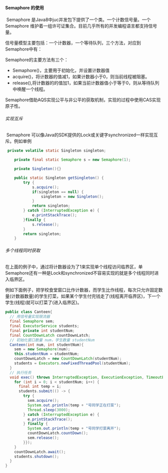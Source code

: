 #### Semaphore 的使用

​	Semaphore 是Java8中juc并发包下提供了一个类。一个计数信号量。一个Semaphore 维护着一组许可证集合。目前几乎所有的并发编程语言都支持信号量。

信号量模型主要包括：一个计数器，一个等待队列，三个方法，对应到Semaphore中有：

Semaphore的主要方法有三个：

- Semaphore()，主要用于初始化，并设置计数器值
- acquire()，将计数器的值减1，如果计数器小于0，则当前线程被阻塞。
- release(),将计数器的的值加1，如果当前计数器值小于等于0，则从等待队列中唤醒一个线程。

Semaphore借助AQS实现公平与非公平的获取机制，实现的过程中使用CAS实现原子性。

###### 实现互斥

​	Semaphore 可以像Java的SDK提供的Lock或关键字synchronized一样实现互斥。例如单例

```java
 private volatile static Singleton singleton;

    private final static Semaphore s = new Semaphore(1);

    private Singleton(){}

    public static Singleton getSingleton() {
        try {
            s.acquire();
            if(singleton == null) {
                singleton = new Singleton();
            }
            return singleton;
        } catch (InterruptedException e) {
            e.printStackTrace();
        }finally {
            s.release();
        }
        return singleton;
    }
```

###### 多个线程同时获取

​	在上面的例子中，通过将计数器设为了1来实现单个线程访问临界区，单Semaphore还有一种是Lock和synchronized不容易实现的就是多个线程同时进入临界区。

例如下面例子，把学校食堂窗口比作计数器，而学生比作线程，每次只允许固定数量(计数器数量)的学生打菜，如果某个学生付完钱走了(线程离开临界区)，下一个学生(线程)就可以打菜了(进入临界区)。

```java
public class Canteen{
  // 用信号量实现限流器
  final Semaphore sem;
  final ExecutorService students;
  final private int studentNum;
  final CountDownLatch countDownLatch;
  // 初始化窗口数量 num，学生数量 studentNum
  Canteen(int num, int studentNum){
    sem = new Semaphore(num);
    this.studentNum = studentNum;
    countDownLatch = new CountDownLatch(studentNum);
    students = Executors.newFixedThreadPool(studentNum);
  }
  // 执行任务
  void exec() throws InterruptedException, ExecutionException, TimeoutException {
    for (int i = 0; i < studentNum; i++) {
      final int temp = i;
      students.submit(() -> {
        try {
          sem.acquire();
          System.out.println(temp + "号同学正在打菜");
          Thread.sleep(3000);
        } catch (InterruptedException e) {
          e.printStackTrace();
        } finally {
          System.out.println(temp + "号同学打菜离开");
          countDownLatch.countDown();
          sem.release();
        }});
    }
    countDownLatch.await();
    students.shutdown();
  }
}
```





